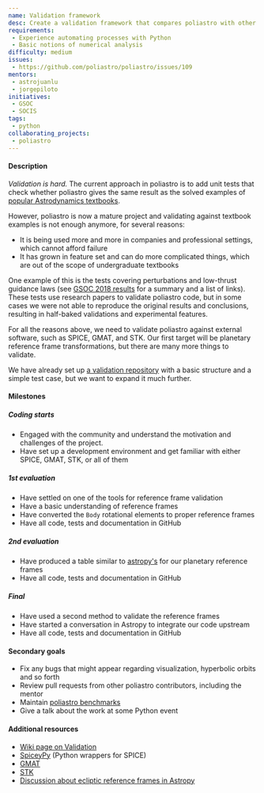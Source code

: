 ```yaml
---
name: Validation framework
desc: Create a validation framework that compares poliastro with other similar software
requirements:
 - Experience automating processes with Python
 - Basic notions of numerical analysis
difficulty: medium
issues:
 - https://github.com/poliastro/poliastro/issues/109
mentors:
 - astrojuanlu
 - jorgepiloto
initiatives:
 - GSOC
 - SOCIS
tags:
 - python
collaborating_projects:
 - poliastro
---
```


#### Description

_Validation is hard._ The current approach in poliastro is to add unit tests that check whether poliastro gives the same result as the solved examples of [popular Astrodynamics textbooks](http://docs.poliastro.space/en/latest/references.html#books-and-papers).

However, poliastro is now a mature project and validating against textbook examples is not enough anymore,
for several reasons:

* It is being used more and more in companies and professional settings, which cannot afford failure
* It has grown in feature set and can do more complicated things, which are out of the scope of undergraduate textbooks

One example of this is the tests covering perturbations and low-thrust guidance laws
(see [GSOC 2018 results](https://blog.poliastro.space/2018/08/05/2018-08-05-google-summer-of-code-2018/)
for a summary and a list of links). These tests use research papers to validate poliastro code,
but in some cases we were not able to reproduce the original results and conclusions,
resulting in half-baked validations and experimental features.

For all the reasons above, we need to validate poliastro against external software,
such as SPICE, GMAT, and STK. Our first target will be
planetary reference frame transformations, but there are many more things to validate.

We have already set up [a validation repository](https://github.com/poliastro/validation/)
with a basic structure and a simple test case, but we want to expand it much further.

#### Milestones

##### Coding starts

* Engaged with the community and understand the motivation and challenges of
  the project.
* Have set up a development environment and get familiar with either SPICE, GMAT, STK, or all of them

##### 1st evaluation

* Have settled on one of the tools for reference frame validation
* Have a basic understanding of reference frames
* Have converted the `Body` rotational elements to proper reference frames
* Have all code, tests and documentation in GitHub

##### 2nd evaluation

* Have produced a table similar to [astropy's](http://www.astropy.org/coordinates-benchmark/summary.html) for our planetary reference frames
* Have all code, tests and documentation in GitHub

##### Final

* Have used a second method to validate the reference frames
* Have started a conversation in Astropy to integrate our code upstream
* Have all code, tests and documentation in GitHub

#### Secondary goals

* Fix any bugs that might appear regarding visualization, hyperbolic orbits and so forth
* Review pull requests from other poliastro contributors, including the mentor
* Maintain [poliastro benchmarks](https://benchmarks.poliastro.space/)
* Give a talk about the work at some Python event

#### Additional resources

* [Wiki page on Validation](https://github.com/poliastro/poliastro/wiki/Validation)
* [SpiceyPy](http://spiceypy.readthedocs.io/) (Python wrappers for SPICE)
* [GMAT](http://www.gmatcentral.org/)
* [STK](https://agi.com/products/engineering-tools)
* [Discussion about ecliptic reference frames in Astropy](https://github.com/astropy/astropy/pull/6508)
